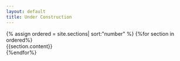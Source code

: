 ```yaml
---
layout: default
title: Under Construction
---
```

<div class="container-fluid" style="height: 10000px">
    {% assign ordered = site.sections| sort:"number" %}
    {%for section in ordered%}
        <div class="row" id="{{section.link}}">
            {{section.content}}
        </div>
    {%endfor%}
</div>